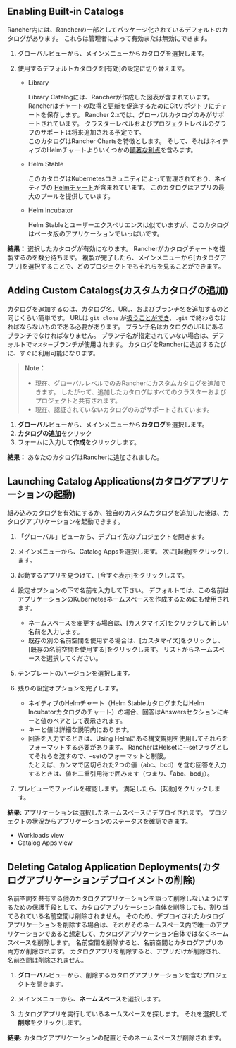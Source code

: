 ## Enabling Built-in Catalogs

Rancher内には、Rancherの一部としてパッケージ化されているデフォルトのカタログがあります。
これらは管理者によって有効または無効にできます。

1. グローバルビューから、メインメニューからカタログを選択します。  
1. 使用するデフォルトカタログを[有効]の設定に切り替えます。

    - Library
    
        Library Catalogには、Rancherが作成した図表が含まれています。
        Rancherはチャートの取得と更新を促進するためにGitリポジトリにチャートを保存します。
        Rancher 2.xでは、グローバルカタログのみがサポートされています。
        クラスターレベルおよびプロジェクトレベルのグラフのサポートは将来追加される予定です。   
        このカタログはRancher Chartsを特徴とします。
        そして、それはネイティブのHelmチャートよりいくつかの[顕著な利点](https://rancher.com/docs/rancher/v2.x/en/catalog/custom/#chart-types)を含みます。

    - Helm Stable  

        このカタログはKubernetesコミュニティによって管理されており、ネイティブの [Helmチャート](https://github.com/helm/helm/blob/master/docs/chart_template_guide/getting_started.md)が含まれています。
        このカタログはアプリの最大のプールを提供しています。

    - Helm Incubator  

        Helm Stableとユーザーエクスペリエンスは似ていますが、このカタログはベータ版のアプリケーションでいっぱいです。

**結果：** 選択したカタログが有効になります。
Rancherがカタログチャートを複製するのを数分待ちます。
複製が完了したら、メインメニューから[カタログアプリ]を選択することで、どのプロジェクトでもそれらを見ることができます。

## Adding Custom Catalogs(カスタムカタログの追加)

カタログを追加するのは、カタログ名、URL、およびブランチ名を追加するのと同じくらい簡単です。
URLは `git clone` が[扱うことができ](https://git-scm.com/docs/git-clone#_git_urls_a_id_urls_a)、`.git` で終わらなければならないものである必要があります。
ブランチ名はカタログのURLにあるブランチでなければなりません。
ブランチ名が指定されていない場合は、デフォルトで`マスター`ブランチが使用されます。
カタログをRancherに追加するたびに、すぐに利用可能になります。

> **Note：**  
> - 現在、グローバルレベルでのみRancherにカスタムカタログを追加できます。
> したがって、追加したカタログはすべてのクラスターおよびプロジェクトと共有されます。
> - 現在、認証されていないカタログのみがサポートされています。

1. **グローバル**ビューから、メインメニューから**カタログ**を選択します。  
1. **カタログの追加**をクリック  
1. フォームに入力して**作成**をクリックします。

**結果：** あなたのカタログはRancherに追加されました。

## Launching Catalog Applications(カタログアプリケーションの起動)

組み込みカタログを有効にするか、独自のカスタムカタログを追加した後は、カタログアプリケーションを起動できます。

1. 「グローバル」ビューから、デプロイ先のプロジェクトを開きます。

1. メインメニューから、Catalog Appsを選択します。
次に[起動]をクリックします。

1. 起動するアプリを見つけて、[今すぐ表示]をクリックします。

1. 設定オプションの下で名前を入力して下さい。
デフォルトでは、この名前はアプリケーションのKubernetesネームスペースを作成するためにも使用されます。  
    - ネームスペースを変更する場合は、[カスタマイズ]をクリックして新しい名前を入力します。
    - 既存の別の名前空間を使用する場合は、[カスタマイズ]をクリックし、[既存の名前空間を使用する]をクリックします。
    リストからネームスペースを選択してください。  

1. テンプレートのバージョンを選択します。

1. 残りの設定オプションを完了します。
    - ネイティブのHelmチャート（Helm StableカタログまたはHelm Incubatorカタログのチャート）の場合、回答はAnswersセクションにキーと値のペアとして表示されます。
    - キーと値は詳細な説明内にあります。
    - 回答を入力するときは、Using Helmにある構文規則を使用してそれらをフォーマットする必要があります。
    RancherはHelsetに--setフラグとしてそれらを渡すので、–setのフォーマットと制限。  
    たとえば、カンマで区切られた2つの値（abc、bcd）を含む回答を入力するときは、値を二重引用符で囲みます（つまり、「abc、bcd」）。

1. プレビューでファイルを確認します。
満足したら、[起動]をクリックします。

**結果:** アプリケーションは選択したネームスペースにデプロイされます。
プロジェクトの状況からアプリケーションのステータスを確認できます。

- Workloads view
- Catalog Apps view

## Deleting Catalog Application Deployments(カタログアプリケーションデプロイメントの削除)

名前空間を共有する他のカタログアプリケーションを誤って削除しないようにするための保護手段として、カタログアプリケーション自体を削除しても、割り当てられている名前空間は削除されません。
そのため、デプロイされたカタログアプリケーションを削除する場合は、それがそのネームスペース内で唯一のアプリケーションであると想定して、カタログアプリケーション自体ではなくネームスペースを削除します。
名前空間を削除すると、名前空間とカタログアプリの両方が削除されます。
カタログアプリを削除すると、アプリだけが削除され、名前空間は削除されません。

1. **グローバル**ビューから、削除するカタログアプリケーションを含むプロジェクトを開きます。

1. メインメニューから、**ネームスペース**を選択します。

1. カタログアプリを実行しているネームスペースを探します。
それを選択して**削除**をクリックします。

**結果:** カタログアプリケーションの配置とそのネームスペースが削除されます。

